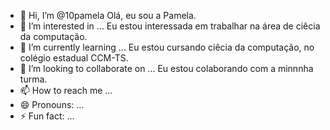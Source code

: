 - 👋 Hi, I’m @10pamela Olá, eu sou a Pamela.
- 👀 I’m interested in ... Eu estou interessada em trabalhar na área de ciêcia da computação.
- 🌱 I’m currently learning ... Eu estou cursando ciêcia da computação, no colégio estadual CCM-TS.
- 💞️ I’m looking to collaborate on ... Eu estou colaborando com a minnnha turma.
- 📫 How to reach me ...
- 😄 Pronouns: ...
- ⚡ Fun fact: ...

<!---
10pamela/10pamela is a ✨ special ✨ repository because its `README.md` (this file) appears on your GitHub profile.
You can click the Preview link to take a look at your changes.
--->
